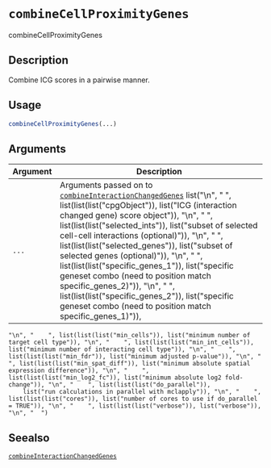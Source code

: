 # `combineCellProximityGenes`

combineCellProximityGenes


## Description

Combine ICG scores in a pairwise manner.


## Usage

```r
combineCellProximityGenes(...)
```


## Arguments

Argument      |Description
------------- |----------------
`...`     |      Arguments passed on to [`combineInteractionChangedGenes`](#combineinteractionchangedgenes)   list("\n", "    ", list(list(list("cpgObject")), list("ICG (interaction changed gene) score object")), "\n", "    ", list(list(list("selected_ints")), list("subset of selected cell-cell interactions (optional)")), "\n", "    ", list(list(list("selected_genes")), list("subset of selected genes (optional)")), "\n", "    ", list(list(list("specific_genes_1")), list("specific geneset combo (need to position match specific_genes_2)")), "\n", "    ", list(list(list("specific_genes_2")), list("specific geneset combo (need to position match specific_genes_1)")), 
    "\n", "    ", list(list(list("min_cells")), list("minimum number of target cell type")), "\n", "    ", list(list(list("min_int_cells")), list("minimum number of interacting cell type")), "\n", "    ", list(list(list("min_fdr")), list("minimum adjusted p-value")), "\n", "    ", list(list(list("min_spat_diff")), list("minimum absolute spatial expression difference")), "\n", "    ", list(list(list("min_log2_fc")), list("minimum absolute log2 fold-change")), "\n", "    ", list(list(list("do_parallel")), 
        list("run calculations in parallel with mclapply")), "\n", "    ", list(list(list("cores")), list("number of cores to use if do_parallel = TRUE")), "\n", "    ", list(list(list("verbose")), list("verbose")), "\n", "  ")


## Seealso

[`combineInteractionChangedGenes`](#combineinteractionchangedgenes)


